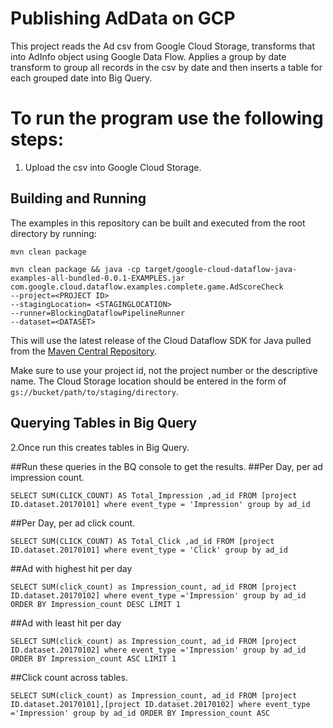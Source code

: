 # Publishing AdData on GCP 

This project reads the Ad csv from Google Cloud Storage, transforms that into AdInfo object using Google Data Flow. 
Applies a group by date transform to group all records in the csv by date and then inserts a table for each grouped date into Big Query.

# To run the program use the following steps:

1. Upload the csv into Google Cloud Storage.

## Building and Running

The examples in this repository can be built and executed from the root directory by running:
    
    mvn clean package 
    
    mvn clean package && java -cp target/google-cloud-dataflow-java-examples-all-bundled-0.0.1-EXAMPLES.jar 
    com.google.cloud.dataflow.examples.complete.game.AdScoreCheck 
    --project=<PROJECT ID> 
    --stagingLocation= <STAGINGLOCATION>
    --runner=BlockingDataflowPipelineRunner 
    --dataset=<DATASET>

   
This will use the latest release of the Cloud Dataflow SDK for Java pulled from the
[Maven Central Repository](http://search.maven.org/#search%7Cga%7C1%7Cg%3A%22com.google.cloud.dataflow%22).

Make sure to use your project id, not the project number or the descriptive name.
The Cloud Storage location should be entered in the form of
`gs://bucket/path/to/staging/directory`. 

## Querying Tables in Big Query
2.Once run this creates tables in Big Query.

##Run these queries in the BQ console to get the results.
##Per Day, per ad impression count.

    SELECT SUM(CLICK_COUNT) AS Total_Impression ,ad_id FROM [project ID.dataset.20170101] where event_type = 'Impression' group by ad_id

##Per Day, per ad click count.

    SELECT SUM(CLICK_COUNT) AS Total_Click ,ad_id FROM [project ID.dataset.20170101] where event_type = 'Click' group by ad_id

##Ad with highest hit per day 

    SELECT SUM(click_count) as Impression_count, ad_id FROM [project ID.dataset.20170102] where event_type ='Impression' group by ad_id ORDER BY Impression_count DESC LIMIT 1

##Ad with least hit per day

    SELECT SUM(click_count) as Impression_count, ad_id FROM [project ID.dataset.20170102] where event_type ='Impression' group by ad_id ORDER BY Impression_count ASC LIMIT 1

##Click count across tables. 

    SELECT SUM(click_count) as Impression_count, ad_id FROM [project ID.dataset.20170101],[project ID.dataset.20170102] where event_type ='Impression' group by ad_id ORDER BY Impression_count ASC

